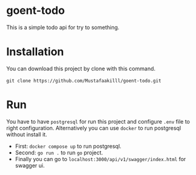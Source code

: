 # goent-todo
This is a simple todo api for try to something.

# Installation
You can download this project by clone with this command.
<br></br>
`git clone https://github.com/Mustafaakilll/goent-todo.git`

# Run
You have to have `postgresql` for run this project and configure `.env` file to right configuration.
Alternatively you can use `docker` to run postgresql without install it.
- First: `docker compose up` to run postgresql.
- Second: `go run .` to run `go` project.
- Finally you can go to `localhost:3000/api/v1/swagger/index.html` for swagger ui.
